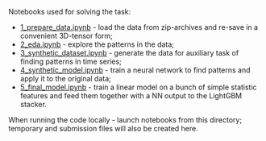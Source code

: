 Notebooks used for solving the task:
* [1_prepare_data.ipynb](https://nbviewer.jupyter.org/github/mityajj/adsc-2018-timeseries-classification/blob/master/working/1_prepare_data.ipynb) - load the data from zip-archives and re-save in a convenient 3D-tensor form;
* [2_eda.ipynb](https://nbviewer.jupyter.org/github/mityajj/adsc-2018-timeseries-classification/blob/master/working/2_eda.ipynb) - explore the patterns in the data;
* [3_synthetic_dataset.ipynb](https://nbviewer.jupyter.org/github/mityajj/adsc-2018-timeseries-classification/blob/master/working/3_synthetic_dataset.ipynb) - generate the data for auxiliary task of finding patterns in time series;
* [4_synthetic_model.ipynb](https://nbviewer.jupyter.org/github/mityajj/adsc-2018-timeseries-classification/blob/master/working/4_synthetic_model.ipynb) - train a neural network to find patterns and apply it to the original data;
* [5_final_model.ipynb](https://nbviewer.jupyter.org/github/mityajj/adsc-2018-timeseries-classification/blob/master/working/5_final_model.ipynb) - train a linear model on a bunch of simple statistic features and feed them together with a NN output to the LightGBM stacker.

When running the code locally - launch notebooks from this directory; temporary and submission files will also be created here.


